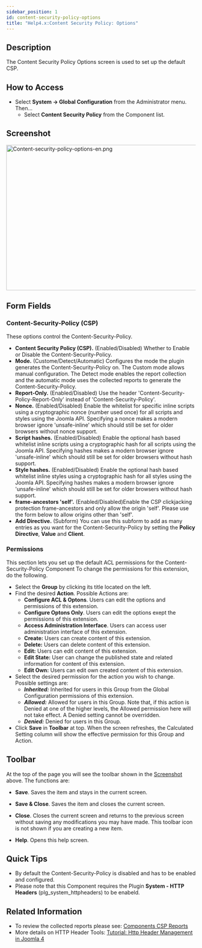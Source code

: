 ```yaml
---
sidebar_position: 1
id: content-security-policy-options
title: "Help4.x:Content Security Policy: Options"
---
```

## Description

The Content Security Policy Options screen is used to set up the default
CSP.

## How to Access

- Select **System **→** Global Configuration** from the Administrator
  menu. Then...
  - Select **Content Security Policy** from the Component list.

## Screenshot

<img
src="https://docs.joomla.org/images/thumb/4/4d/Content-security-policy-options-en.png/800px-Content-security-policy-options-en.png"
decoding="async"
srcset="https://docs.joomla.org/images/thumb/4/4d/Content-security-policy-options-en.png/1200px-Content-security-policy-options-en.png 1.5x, https://docs.joomla.org/images/4/4d/Content-security-policy-options-en.png 2x"
data-file-width="1500" data-file-height="724" width="800" height="386"
alt="Content-security-policy-options-en.png" />

## Form Fields

### Content-Security-Policy (CSP)

These options control the Content-Security-Policy.

- **Content Security Policy (CSP).** (Enabled/Disabled) Whether to
  Enable or Disable the Content-Security-Policy.
- **Mode.** (Custome/Detect/Automatic) Configures the mode the plugin
  generates the Content-Security-Policy on. The Custom mode allows
  manual configuration. The Detect mode enables the report collection
  and the automatic mode uses the collected reports to generate the
  Content-Security-Policy.
- **Report-Only.** (Enabled/Disabled) Use the header
  'Content-Security-Policy-Report-Only' instead of
  'Content-Security-Policy'.
- **Nonce.** (Enabled/Disabled) Enable the whitelist for specific inline
  scripts using a cryptographic nonce (number used once) for all scripts
  and styles using the Joomla API. Specifying a nonce makes a modern
  browser ignore 'unsafe-inline' which should still be set for older
  browsers without nonce support.
- **Script hashes.** (Enabled/Disabled) Enable the optional hash based
  whitelist inline scripts using a cryptographic hash for all scripts
  using the Joomla API. Specifying hashes makes a modern browser ignore
  'unsafe-inline' which should still be set for older browsers without
  hash support.
- **Style hashes.** (Enabled/Disabled) Enable the optional hash based
  whitelist inline styles using a cryptographic hash for all styles
  using the Joomla API. Specifying hashes makes a modern browser ignore
  'unsafe-inline' which should still be set for older browsers without
  hash support.
- **frame-ancestors 'self'.** (Enabled/Disabled)Enable the CSP
  clickjacking protection frame-ancestors and only allow the origin
  'self'. Please use the form below to allow origins other than 'self'.
- **Add Directive.** (Subform) You can use this subform to add as many
  entries as you want for the Content-Security-Policy by setting the
  **Policy Directive**, **Value** and **Client**.

### Permissions

This section lets you set up the default ACL permissions for the
Content-Security-Policy Component To change the permissions for this
extension, do the following.

- Select the **Group** by clicking its title located on the left.
- Find the desired **Action**. Possible Actions are:
  - **Configure ACL & Optons**. Users can edit the options and
    permissions of this extension.
  - **Configure Optons Only**. Users can edit the options exept the
    permissions of this extension.
  - **Access Administration Interface**. Users can access user
    administration interface of this extension.
  - **Create:** Users can create content of this extension.
  - **Delete:** Users can delete content of this extension.
  - **Edit:** Users can edit content of this extension.
  - **Edit State:** User can change the published state and related
    information for content of this extension.
  - **Edit Own:** Users can edit own created content of this extension.
- Select the desired permission for the action you wish to change.
  Possible settings are:
  - ***Inherited:*** Inherited for users in this Group from the Global
    Configuration permissions of this extension.
  - ***Allowed:*** Allowed for users in this Group. Note that, if this
    action is Denied at one of the higher levels, the Allowed permission
    here will not take effect. A Denied setting cannot be overridden.
  - ***Denied:*** Denied for users in this Group.
- Click **Save** in **Toolbar** at top. When the screen refreshes, the
  Calculated Setting column will show the effective permission for this
  Group and Action.

## Toolbar

At the top of the page you will see the toolbar shown in the
[Screenshot](#Screenshot) above. The functions are:

- **Save**. Saves the item and stays in the current screen.

<!-- -->

- **Save & Close**. Saves the item and closes the current screen.

<!-- -->

- **Close**. Closes the current screen and returns to the previous
  screen without saving any modifications you may have made. This
  toolbar icon is not shown if you are creating a new item.

<!-- -->

- **Help**. Opens this help screen.

## Quick Tips

- By default the Content-Security-Policy is disabled and has to be
  enabled and configured.
- Please note that this Component requires the Plugin **System - HTTP
  Headers** (plg_system_httpheaders) to be enabeld.

## Related Information

- To review the collected reports please see: <a
  href="https://docs.joomla.org/index.php?title=Help4.x:Content_Security_Policy_Reports/en&amp;action=edit&amp;redlink=1"
  class="new"
  title="Help4.x:Content Security Policy Reports/en (page does not exist)">Components
  CSP Reports</a>
- More details on HTTP Header Tools: [Tutorial: Http Header Management
  in Joomla
  4](https://docs.joomla.org/J4.x:Http_Header_Management/en "J4.x:Http Header Management/en")
